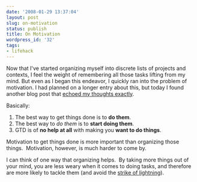 ```yaml
---
date: '2008-01-29 13:37:04'
layout: post
slug: on-motivation
status: publish
title: On Motivation
wordpress_id: '32'
tags:
- lifehack
---
```


Now that I've started organizing myself into discrete lists of projects and contexts, I feel the weight of remembering all those tasks lifting from my mind.  But even as I began this endeavor, I quickly ran into the problem of motivation. I had planned on a longer entry about this, but today I found another blog post that <a href="http://pigpog.com/node/1462">echoed my thoughts exactly</a>.

Basically:
<ol>
	<li>The best way to get things done is to <strong>do them</strong>.</li>
	<li>The best way to <em>do them</em> is to <strong>start doing them</strong>.</li>
	<li>GTD is of <strong>no help at all</strong> with making you <strong>want to do things</strong>.</li>
</ol>
Motivation to get things done is more important than organizing those things.  Motivation, however, is much harder to come by.

I can think of one way that organizing helps.  By taking more things out of your mind, you are less weary when it comes to doing tasks, and therefore are more likely to tackle them (and avoid the <a href="http://www.lifeclever.com/the-lightning-bolt/">strike of lightning</a>).